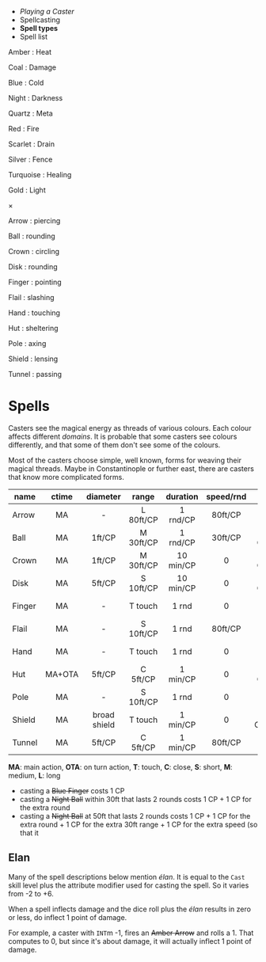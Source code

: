 
<!-- .margin.compass -->
* _Playing a Caster_
* Spellcasting
* **Spell types**
* Spell list


<!-- <div.matrix> -->

<!-- .colours -->
Amber
: Heat

Coal
: Damage

Blue
: Cold

Night
: Darkness

Quartz
: Meta

Red
: Fire

Scarlet
: Drain

Silver
: Fence

Turquoise
: Healing

Gold
: Light

×

<!-- .forms -->
Arrow
: piercing

Ball
: rounding

Crown
: circling

Disk
: rounding

Finger
: pointing

Flail
: slashing

Hand
: touching

Hut
: sheltering

Pole
: axing

Shield
: lensing

Tunnel
: passing

<!-- </div> -->


# Spells

Casters see the magical energy as threads of various colours. Each colour affects different _domains_. It is probable that some casters see colours differently, and that some of them don't see some of the colours.

Most of the casters choose simple, well known, forms for weaving their magical threads. Maybe in Constantinople or further east, there are casters that know more complicated forms.


| name   | ctime  | diameter     | range     | duration  | speed/rnd | move      | prolong  |
|--------|:------:|:------------:|:---------:|:---------:|:---------:|:---------:|:--------:|
| Arrow  | MA     | -            | L 80ft/CP | 1 rnd/CP  | 80ft/CP   | -         | -        |
| Ball   | MA     | 1ft/CP       | M 30ft/CP | 1 rnd/CP  | 30ft/CP   | 1 CP/5ft  | 1 CP/rnd |
| Crown  | MA     | 1ft/CP       | M 30ft/CP | 10 min/CP | 0         | 1 CP/5ft  | 1 CP/min |
| Disk   | MA     | 5ft/CP       | S 10ft/CP | 10 min/CP | 0         | 1 CP/5ft  | 1 CP/min |
| Finger | MA     | -            | T touch   | 1 rnd     | 0         | -         | 1 CP/rnd |
| Flail  | MA     | -            | S 10ft/CP | 1 rnd     | 80ft/CP   | -         | -        |
| Hand   | MA     | -            | T touch   | 1 rnd     | 0         | -         | 1 CP/rnd |
| Hut    | MA+OTA | 5ft/CP       | C 5ft/CP  | 1 min/CP  | 0         | 1 CP/5ft  | 1 CP/min |
| Pole   | MA     | -            | S 10ft/CP | 1 rnd     | 0         | -         | 1 CP/rnd |
| Shield | MA     | broad shield | T touch   | 1 min/CP  | 0         | 1 CP/10ft | 1 CP/min |
| Tunnel | MA     | 5ft/CP       | C 5ft/CP  | 1 min/CP  | 80ft/CP   | no        | 1 CP/min |

<!-- .caption -->
**MA**: main action, **OTA**: on turn action,
**T**: touch, **C**: close, **S**: short, **M**: medium, **L**: long

* casting a ~~Blue Finger~~ costs 1 CP
* casting a ~~Night Ball~~ within 30ft that lasts 2 rounds costs 1 CP + 1 CP for the extra round
* casting a ~~Night Ball~~ at 50ft that lasts 2 rounds costs 1 CP + 1 CP for the extra round + 1 CP for the extra 30ft range + 1 CP for the extra speed (so that it

<!--
Move requires an on turn action. Prolong requires an instant action.
-->

## Elan

Many of the spell descriptions below mention _élan_. It is equal to the `Cast` skill level plus the attribute modifier used for casting the spell. So it varies from -2 to +6.

When a spell inflects damage and the dice roll plus the _élan_ results in zero or less, do inflect 1 point of damage.

For example, a caster with `INT`m -1, fires an ~~Amber Arrow~~ and rolls a 1. That computes to 0, but since it's about damage, it will actually inflect 1 point of damage.

